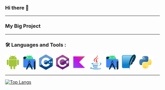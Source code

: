 ### Hi there 👋

---
### My Big Project


---
### :hammer_and_wrench: Languages and Tools :
<div>
  <img src="https://github.com/devicons/devicon/blob/master/icons/android/android-plain.svg" width="50" height="50"/> 
  <img src="https://github.com/devicons/devicon/blob/master/icons/androidstudio/androidstudio-original.svg" width="50" height="50"/> 
  <img src="https://github.com/devicons/devicon/blob/master/icons/cplusplus/cplusplus-original.svg" width="50" height="50"/> 
  <img src="https://github.com/devicons/devicon/blob/master/icons/csharp/csharp-original.svg" width="50" height="50"/> 
  <img src="https://github.com/devicons/devicon/blob/master/icons/kotlin/kotlin-original.svg" width="50" height="50"/> 
  <img src="https://github.com/devicons/devicon/blob/master/icons/java/java-original.svg" width="50" height="50"/> 
  <img src="https://github.com/devicons/devicon/blob/master/icons/androidstudio/androidstudio-original.svg" width="50" height="50"/> 
  <img src="https://github.com/devicons/devicon/blob/master/icons/sqlite/sqlite-original.svg" width="50" height="50"/> 
  <img src="https://github.com/devicons/devicon/blob/master/icons/python/python-original.svg" width="50" height="50"/>
</div>

---
[![Top Langs](https://github-readme-stats.vercel.app/api/top-langs/?username=PritOriginal)](https://github.com/anuraghazra/github-readme-stats)

<!--
**PritOriginal/PritOriginal** is a ✨ _special_ ✨ repository because its `README.md` (this file) appears on your GitHub profile.

Here are some ideas to get you started:

- 🔭 I’m currently working on ...
- 🌱 I’m currently learning ...
- 👯 I’m looking to collaborate on ...
- 🤔 I’m looking for help with ...
- 💬 Ask me about ...
- 📫 How to reach me: ...
- 😄 Pronouns: ...
- ⚡ Fun fact: ...
-->
